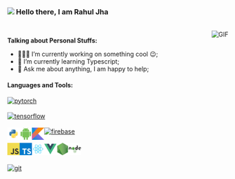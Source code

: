 ### <img src="https://media.giphy.com/media/hvRJCLFzcasrR4ia7z/giphy.gif" height ="25px"> Hello there, I am Rahul Jha

<br />


  <img align="right" alt="GIF" src="./animate.gif" height="400"/>
  
**Talking about Personal Stuffs:**

- 👨🏽‍💻 I’m currently working on something cool :wink:;
- 🌱 I’m currently learning Typescript; 
- 💬 Ask me about anything, I am happy to help;


#### Languages and Tools:
<a href="https://pytorch.org/" target="_blank"> <img src="https://www.vectorlogo.zone/logos/pytorch/pytorch-icon.svg" style="margin-bottom: 4px;" alt="pytorch" height="28px"/> </a> 

<a href="https://www.tensorflow.org" target="_blank"> <img src="https://www.vectorlogo.zone/logos/tensorflow/tensorflow-icon.svg" style="margin-bottom: 4px;" alt="tensorflow" height="28px"/> </a> 

<a href="https://www.python.org" target="_blank"><img align="left" alt="Python" height ="28px" style="margin-bottom: 4px;" src="https://raw.githubusercontent.com/github/explore/80688e429a7d4ef2fca1e82350fe8e3517d3494d/topics/python/python.png"></a>

<a href="https://developer.android.com" target="_blank"> <img align="left" alt="Android" height ="28px" style="margin-bottom: 4px;" src="https://raw.githubusercontent.com/github/explore/80688e429a7d4ef2fca1e82350fe8e3517d3494d/topics/android/android.png"> </a>

<a href="https://kotlinlang.org" target="_blank"><img align="left" alt="Kotlin" height ="28px" style="margin-bottom: 4px;" src="https://raw.githubusercontent.com/github/explore/80688e429a7d4ef2fca1e82350fe8e3517d3494d/topics/kotlin/kotlin.png"></a>

<a href="https://firebase.google.com/" target="_blank"> <img src="https://www.vectorlogo.zone/logos/firebase/firebase-icon.svg" style="margin-bottom: 4px;" alt="firebase" height ="28px"/> </a>

<a href="https://developer.mozilla.org/en-US/docs/Web/JavaScript" target="_blank"> <img align="left" alt="JavaScript" height ="28px" style="margin-bottom: 4px;"  src="https://raw.githubusercontent.com/github/explore/80688e429a7d4ef2fca1e82350fe8e3517d3494d/topics/javascript/javascript.png"> </a>

<a href="https://www.typescriptlang.org/" target="_blank"><img align="left" alt="Typescirpt" height ="28px" style="margin-bottom: 4px;" src="https://raw.githubusercontent.com/github/explore/80688e429a7d4ef2fca1e82350fe8e3517d3494d/topics/typescript/typescript.png"></a>

<a href="https://reactjs.org/" target="_blank"> <img align="left" alt="React" height ="28px" style="margin-bottom: 4px;" src="https://raw.githubusercontent.com/github/explore/80688e429a7d4ef2fca1e82350fe8e3517d3494d/topics/react/react.png"></a>

<a href="https://vuejs.org/" target="_blank"><img align="left" alt="Vue" height ="28px" style="margin-bottom: 4px;" src="https://raw.githubusercontent.com/github/explore/80688e429a7d4ef2fca1e82350fe8e3517d3494d/topics/vue/vue.png"></a>

<img align="left" alt="Node.js" height ="28px" style="margin-bottom: 4px;" src="https://raw.githubusercontent.com/github/explore/80688e429a7d4ef2fca1e82350fe8e3517d3494d/topics/nodejs/nodejs.png">

<a href="https://nodejs.org" target="_blank"> <img src="https://raw.githubusercontent.com/devicons/devicon/master/icons/nodejs/nodejs-original-wordmark.svg" alt="nodejs" height="28px" style="margin-bottom: 4px;"/> </a>

<a href="https://git-scm.com/" target="_blank"> <img src="https://www.vectorlogo.zone/logos/git-scm/git-scm-icon.svg" style="margin-bottom: 4px;" alt="git" height='28px'/> </a>
